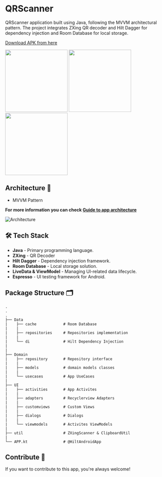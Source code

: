 

# QRScanner 

QRScanner application built using Java, following the MVVM architectural pattern. The project integrates ZXing QR decoder and Hilt Dagger for dependency injection and Room Database for local storage.

[Download APK from here](https://drive.google.com/file/d/1QgdU3BcDoHqOyROrh_wMjA1kaCF2KZ5j/view?usp=sharing)


<img src="https://github.com/user-attachments/assets/9eb0b198-0d68-4d6e-8690-86667f531028" width="200">
<img src="https://github.com/user-attachments/assets/91d80d71-17d0-4b44-be57-d6c6d1f7de1a" width="200">
<img src="https://github.com/user-attachments/assets/4350f528-f8bb-45fb-868c-1b8a9a69db37" width="200">


## Architecture 🗼

- MVVM Pattern


**For more information you can
check [Guide to app architecture](https://developer.android.com/jetpack/guide?gclid=CjwKCAiA_omPBhBBEiwAcg7smXcfbEYneoLKFD_4Tyw0OgVQkpZL_XIr5TPXT0mncuQhgDIBBvLhbBoCEx0QAvD_BwE&gclsrc=aw.ds#mobile-app-ux)**

![Architecture](https://miro.medium.com/v2/resize:fit:720/format:webp/1*Qby1SHSjmFEJT_ycbcpysQ.png)

## 🛠️ Tech Stack
- **Java** - Primary programming language.
- **ZXing** - QR Decoder
- **Hilt Dagger** - Dependency injection framework.
- **Room Database** - Local storage solution.
- **LiveData & ViewModel** - Managing UI-related data lifecycle.
- **Espresso** - UI testing framework for Android.



## Package Structure 🗂

    .
    .
    .
    ├── Data
    |    ├── cache            # Room Database
    |    |
    |    ├── repositories     # Repositories implementation
    |    |
    |    └── di               # Hilt Dependency Injection
    |
    |
    ├── Domain
    |    ├── repository       # Repository interface
    |    |
    |    ├── models           # domain models classes
    |    |
    |    └── usecases         # App UseCases
    | 
    ├── UI                    
    |    ├── activities       # App Activites
    |    |               
    |    ├── adapters         # Recyclerview Adapters
    |    | 
    |    ├── customviews      # Custom Views
    |    |
    |    ├── dialogs          # Dialogs
    |    |
    |    └── viewmodels       # Activites ViewModels
    |
    ├── util                  # ZXingScanner & ClipboardUtil
    |
    └── APP.kt                # @HiltAndroidApp

## Contribute 🤝

If you want to contribute to this app, you're always welcome!

